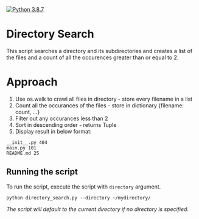 [![Python 3.8.7](https://img.shields.io/badge/python-3.8.7-green.svg)](https://www.python.org/downloads/release/python-387/)
# Directory Search

This script searches a directory and its subdirectories and creates a list of the files and a count of all the occurences greater than or equal to 2.

# Approach
1. Use os.walk to crawl all files in directory - store every filename in a list
2. Count all the occurances of the files - store in dictionary {filename: count, ...}
3. Filter out any occurances less than 2
4. Sort in descending order - returns Tuple
5. Display result in below format:
```
__init__.py 404
main.py 101
README.md 25
```

## Running the script
To run the script, execute the script with `directory` argument.

`python directory_search.py --directory ~/mydirectory/`

*The script will default to the current directory if no directory is specified.*